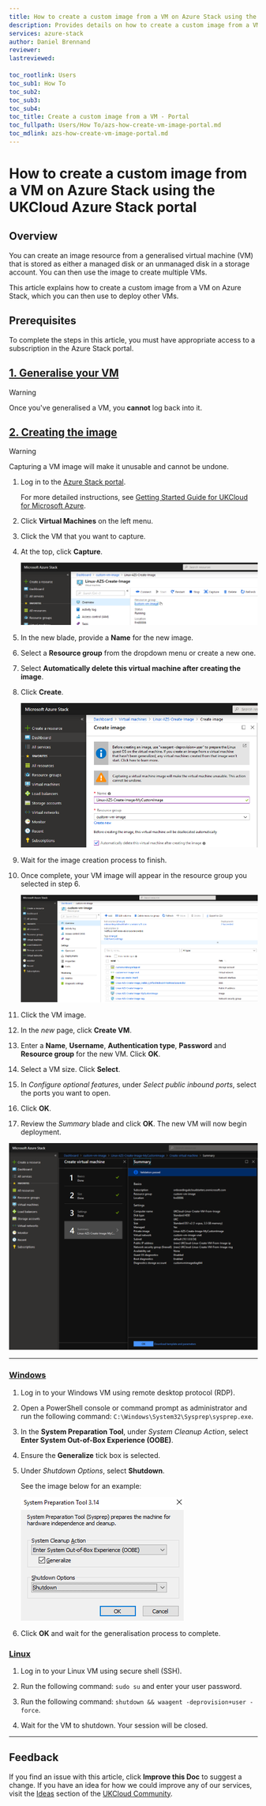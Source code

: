 ```yaml
---
title: How to create a custom image from a VM on Azure Stack using the UKCloud Azure Stack portal | UKCloud Ltd
description: Provides details on how to create a custom image from a VM using the portal
services: azure-stack
author: Daniel Brennand
reviewer:
lastreviewed:

toc_rootlink: Users
toc_sub1: How To
toc_sub2:
toc_sub3:
toc_sub4:
toc_title: Create a custom image from a VM - Portal
toc_fullpath: Users/How To/azs-how-create-vm-image-portal.md
toc_mdlink: azs-how-create-vm-image-portal.md
---
```


# How to create a custom image from a VM on Azure Stack using the UKCloud Azure Stack portal

## Overview

You can create an image resource from a generalised virtual machine (VM) that is stored as either a managed disk or an unmanaged disk in a storage account. You can then use the image to create multiple VMs.

This article explains how to create a custom image from a VM on Azure Stack, which you can then use to deploy other VMs.

## Prerequisites

To complete the steps in this article, you must have appropriate access to a subscription in the Azure Stack portal.

## [1. Generalise your VM](#tab/tabid-1)

> [!WARNING]
> Once you've generalised a VM, you **cannot** log back into it.

## [2. Creating the image](#tab/tabid-2)

> [!WARNING]
> Capturing a VM image will make it unusable and cannot be undone.

1. Log in to the [Azure Stack portal](https://portal.frn00006.azure.ukcloud.com/).

    For more detailed instructions, see [Getting Started Guide for UKCloud for Microsoft Azure](azs-gs.md).

2. Click **Virtual Machines** on the left menu.

3. Click the VM that you want to capture.

4. At the top, click **Capture**.

    ![Capture VM image](images/azs-browser-capture-vm.png)

5. In the new blade, provide a **Name** for the new image.

6. Select a **Resource group** from the dropdown menu or create a new one.

7. Select **Automatically delete this virtual machine after creating the image**.

8. Click **Create**.

    ![Create VM image](images/azs-browser-create-image.png)

9. Wait for the image creation process to finish.

10. Once complete, your VM image will appear in the resource group you selected in step 6.

    ![Custom image resource group](images/azs-browser-custom-image-resource-group.png)

11. Click the VM image.

12. In the *new* page, click **Create VM**.

13. Enter a **Name**, **Username**, **Authentication type**, **Password** and **Resource group** for the new VM. Click **OK**.

14. Select a VM size. Click **Select**.

15. In *Configure optional features*, under *Select public inbound ports*, select the ports you want to open.

16. Click **OK**.

17. Review the *Summary* blade and click **OK**. The new VM will now begin deployment.

![Custom image VM summary](images/azs-browser-custom-image-vm-summary.png)

***

### [Windows](#tab/tabid-a/tabid-1)

1. Log in to your Windows VM using remote desktop protocol (RDP).

2. Open a PowerShell console or command prompt as administrator and run the following command: `C:\Windows\System32\Sysprep\sysprep.exe`.

3. In the **System Preparation Tool**, under *System Cleanup Action*, select **Enter System Out-of-Box Experience (OOBE)**.

4. Ensure the **Generalize** tick box is selected.

5. Under *Shutdown Options*, select **Shutdown**.

    See the image below for an example:

    ![Windows sysprep example](images/azs-windows-sys-prep.png)

6. Click **OK** and wait for the generalisation process to complete.

### [Linux](#tab/tabid-b/tabid-1)

1. Log in to your Linux VM using secure shell (SSH).

2. Run the following command: `sudo su` and enter your user password.

3. Run the following command: `shutdown && waagent -deprovision+user -force`.

4. Wait for the VM to shutdown. Your session will be closed.

***

## Feedback

If you find an issue with this article, click **Improve this Doc** to suggest a change. If you have an idea for how we could improve any of our services, visit the [Ideas](https://community.ukcloud.com/ideas) section of the [UKCloud Community](https://community.ukcloud.com).